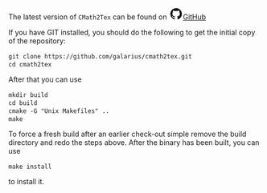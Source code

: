The latest version of `CMath2Tex` can be found on ![github](static/images/octocat-icon.png)[GitHub](https://github.com/galarius/cmath2tex.git)

If you have GIT installed, you should do the following to get the initial copy of the repository:

    git clone https://github.com/galarius/cmath2tex.git
    cd cmath2tex

After that you can use

    mkdir build  
    cd build
    cmake -G "Unix Makefiles" ..
    make 

To force a fresh build after an earlier check-out simple remove the build directory and redo the steps above.
After the binary has been built, you can use

    make install

to install it.
